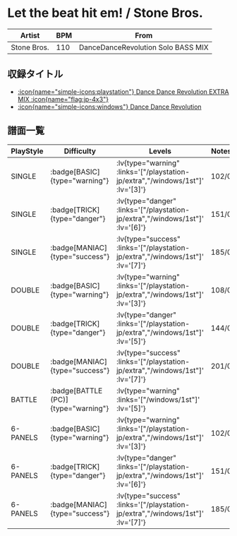 # Let the beat hit em! / Stone Bros.

|Artist|BPM|From|
|------|---|----|
|Stone Bros.|110|DanceDanceRevolution Solo BASS MIX|

## 収録タイトル

- [ :icon{name="simple-icons:playstation"} Dance Dance Revolution EXTRA MIX :icon{name="flag:jp-4x3"} ](/playstation-jp/extra)
- [ :icon{name="simple-icons:windows"} Dance Dance Revolution](/windows/1st)

## 譜面一覧

|PlayStyle|Difficulty|Levels|Notes|Movie|
|---------|----------|------|-----|-----|
|SINGLE| :badge[BASIC]{type="warning"} | :lv{type="warning" :links='["/playstation-jp/extra","/windows/1st"]' :lv='[3]'} |102/0||
|SINGLE| :badge[TRICK]{type="danger"} | :lv{type="danger" :links='["/playstation-jp/extra","/windows/1st"]' :lv='[6]'} |151/0||
|SINGLE| :badge[MANIAC]{type="success"} | :lv{type="success" :links='["/playstation-jp/extra","/windows/1st"]' :lv='[7]'} |185/0||
|DOUBLE| :badge[BASIC]{type="warning"} | :lv{type="warning" :links='["/playstation-jp/extra","/windows/1st"]' :lv='[3]'} |108/0||
|DOUBLE| :badge[TRICK]{type="danger"} | :lv{type="danger" :links='["/playstation-jp/extra","/windows/1st"]' :lv='[5]'} |144/0||
|DOUBLE| :badge[MANIAC]{type="success"} | :lv{type="success" :links='["/playstation-jp/extra","/windows/1st"]' :lv='[7]'} |201/0||
|BATTLE| :badge[BATTLE (PC)]{type="warning"} | :lv{type="warning" :links='["/windows/1st"]' :lv='[5]'} |||
|6-PANELS| :badge[BASIC]{type="warning"} | :lv{type="warning" :links='["/playstation-jp/extra","/windows/1st"]' :lv='[3]'} |102/0||
|6-PANELS| :badge[TRICK]{type="danger"} | :lv{type="danger" :links='["/playstation-jp/extra","/windows/1st"]' :lv='[6]'} |151/0||
|6-PANELS| :badge[MANIAC]{type="success"} | :lv{type="success" :links='["/playstation-jp/extra","/windows/1st"]' :lv='[7]'} |185/0||
